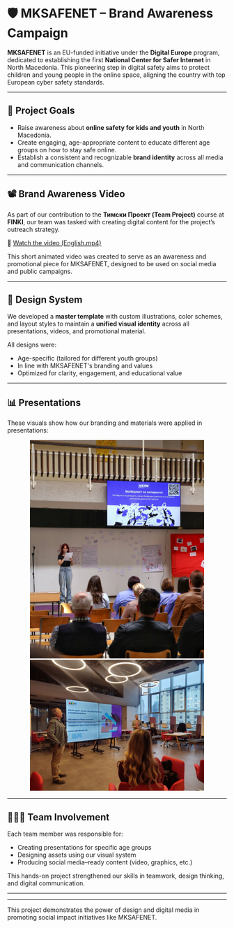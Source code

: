 # 🛡️ MKSAFENET – Brand Awareness Campaign

**MKSAFENET** is an EU-funded initiative under the **Digital Europe** program, dedicated to establishing the first **National Center for Safer Internet** in North Macedonia. This pioneering step in digital safety aims to protect children and young people in the online space, aligning the country with top European cyber safety standards.

---

## 🎯 Project Goals

- Raise awareness about **online safety for kids and youth** in North Macedonia.
- Create engaging, age-appropriate content to educate different age groups on how to stay safe online.
- Establish a consistent and recognizable **brand identity** across all media and communication channels.

---

## 📽️ Brand Awareness Video

As part of our contribution to the **Тимски Проект (Team Project)** course at **FINKI**, our team was tasked with creating digital content for the project’s outreach strategy.

🔗 [Watch the video (English.mp4)](https://github.com/Berat02xz/FINKI-Academic-Journey/tree/main/TP%20-%20Team%20Project/MKSAFENET_VIDEOS/Brand%20Awareness%20Video)

This short animated video was created to serve as an awareness and promotional piece for MKSAFENET, designed to be used on social media and public campaigns.

---

## 🎨 Design System

We developed a **master template** with custom illustrations, color schemes, and layout styles to maintain a **unified visual identity** across all presentations, videos, and promotional material.

All designs were:
- Age-specific (tailored for different youth groups)
- In line with MKSAFENET's branding and values
- Optimized for clarity, engagement, and educational value

---

## 📊 Presentations

These visuals show how our branding and materials were applied in presentations:

<p align="center">
  <img src="https://github.com/Berat02xz/FINKI-Academic-Journey/blob/main/TP%20-%20Team%20Project/ForReadme/presentation.jpg?raw=true" width="400"/>
  <img src="https://github.com/Berat02xz/FINKI-Academic-Journey/blob/main/TP%20-%20Team%20Project/ForReadme/presentation2.jpg?raw=true" width="400"/>
</p>

---

## 🧑‍🤝‍🧑 Team Involvement

Each team member was responsible for:
- Creating presentations for specific age groups
- Designing assets using our visual system
- Producing social media–ready content (video, graphics, etc.)

This hands-on project strengthened our skills in teamwork, design thinking, and digital communication.

---

---

This project demonstrates the power of design and digital media in promoting social impact initiatives like MKSAFENET.
